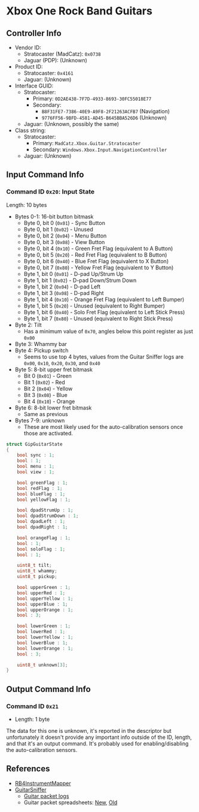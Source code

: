 # Xbox One Rock Band Guitars

## Controller Info

- Vendor ID:
  - Stratocaster (MadCatz): `0x0738`
  - Jaguar (PDP): (Unknown)
- Product ID:
  - Stratocaster: `0x4161`
  - Jaguar: (Unknown)
- Interface GUID:
  - Stratocaster:
    - Primary: `0D2AE438-7F7D-4933-8693-30FC55018E77`
    - Secondary:
      - `B8F31FE7-7386-40E9-A9F8-2F21263ACFB7` (Navigation)
      - `9776FF56-9BFD-4581-AD45-B645BBA526D6` (Unknown)
  - Jaguar: (Unknown, possibly the same)
- Class string:
  - Stratocaster:
    - Primary: `MadCatz.Xbox.Guitar.Stratocaster`
    - Secondary: `Windows.Xbox.Input.NavigationController`
  - Jaguar: (Unknown)

## Input Command Info

### Command ID `0x20`: Input State

Length: 10 bytes

- Bytes 0-1: 16-bit button bitmask
  - Byte 0, bit 0 (`0x01`) - Sync Button
  - Byte 0, bit 1 (`0x02`) - Unused
  - Byte 0, bit 2 (`0x04`) - Menu Button
  - Byte 0, bit 3 (`0x08`) - View Button
  - Byte 0, bit 4 (`0x10`) - Green Fret Flag (equivalent to A Button)
  - Byte 0, bit 5 (`0x20`) - Red Fret Flag (equivalent to B Button)
  - Byte 0, bit 6 (`0x40`) - Blue Fret Flag (equivalent to X Button)
  - Byte 0, bit 7 (`0x80`) - Yellow Fret Flag (equivalent to Y Button)
  - Byte 1, bit 0 (`0x01`) - D-pad Up/Strum Up
  - Byte 1, bit 1 (`0x02`) - D-pad Down/Strum Down
  - Byte 1, bit 2 (`0x04`) - D-pad Left
  - Byte 1, bit 3 (`0x08`) - D-pad Right
  - Byte 1, bit 4 (`0x10`) - Orange Fret Flag (equivalent to Left Bumper)
  - Byte 1, bit 5 (`0x20`) - Unused (equivalent to Right Bumper)
  - Byte 1, bit 6 (`0x40`) - Solo Fret Flag (equivalent to Left Stick Press)
  - Byte 1, bit 7 (`0x80`) - Unused (equivalent to Right Stick Press)
- Byte 2: Tilt
  - Has a minimum value of `0x70`, angles below this point register as just `0x00`
- Byte 3: Whammy bar
- Byte 4: Pickup switch
  - Seems to use top 4 bytes, values from the Guitar Sniffer logs are `0x00`, `0x10`, `0x20`, `0x30`, and `0x40`
- Byte 5: 8-bit upper fret bitmask
  - Bit 0 (`0x01`) - Green
  - Bit 1 (`0x02`) - Red
  - Bit 2 (`0x04`) - Yellow
  - Bit 3 (`0x08`) - Blue
  - Bit 4 (`0x10`) - Orange
- Byte 6: 8-bit lower fret bitmask
  - Same as previous
- Bytes 7-9: unknown
  - These are most likely used for the auto-calibration sensors once those are activated.

```cpp
struct GipGuitarState
{
    bool sync : 1;
    bool : 1;
    bool menu : 1;
    bool view : 1;

    bool greenFlag : 1;
    bool redFlag : 1;
    bool blueFlag : 1;
    bool yellowFlag : 1;

    bool dpadStrumUp : 1;
    bool dpadStrumDown : 1;
    bool dpadLeft : 1;
    bool dpadRight : 1;

    bool orangeFlag : 1;
    bool : 1;
    bool soloFlag : 1;
    bool : 1;

    uint8_t tilt;
    uint8_t whammy;
    uint8_t pickup;

    bool upperGreen : 1;
    bool upperRed : 1;
    bool upperYellow : 1;
    bool upperBlue : 1;
    bool upperOrange : 1;
    bool : 3;

    bool lowerGreen : 1;
    bool lowerRed : 1;
    bool lowerYellow : 1;
    bool lowerBlue : 1;
    bool lowerOrange : 1;
    bool : 3;

    uint8_t unknown[3];
}
```

## Output Command Info

### Command ID `0x21`

- Length: 1 byte

The data for this one is unknown, it's reported in the descriptor but unfortunately it doesn't provide any important info outside of the ID, length, and that it's an output command. It's probably used for enabling/disabling the auto-calibration sensors.

## References

- [RB4InstrumentMapper](https://github.com/TheNathannator/RB4InstrumentMapper)
- [GuitarSniffer](https://github.com/artman41/guitarsniffer)
  - [Guitar packet logs](https://1drv.ms/f/s!AgQGk0OeTMLwhA-uDO9IQHEHqGhv)
  - Guitar packet spreadsheets: [New](https://docs.google.com/spreadsheets/d/1ITZUvRniGpfS_HV_rBpSwlDdGukc3GC1CeOe7SavQBo/edit?usp=sharing), [Old](https://1drv.ms/x/s!AgQGk0OeTMLwg3GBDXFUC3Erj4Wb)
